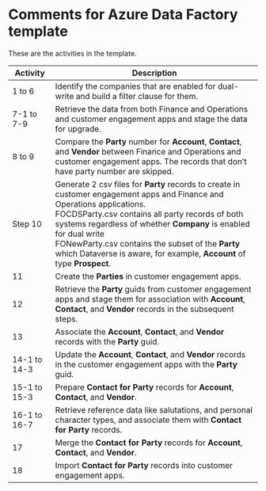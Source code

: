 # Comments for Azure Data Factory template

These are the activities in the template. 

Activity | Description
---|---
1 to 6 | Identify the companies that are enabled for dual-write and build a filter clause for them.
7-1 to 7-9 | Retrieve the data from both Finance and Operations and customer engagement apps and stage the data for upgrade.
8 to 9 | Compare the **Party** number for **Account**, **Contact**, and **Vendor** between Finance and Operations and customer engagement apps. The records that don’t have party number are skipped.
Step 10 | Generate 2 csv files for **Party** records to create in customer engagement apps and Finance and Operations applications.<br>FOCDSParty.csv contains all party records of both systems regardless of whether **Company** is enabled for dual write<br>FONewParty.csv contains the subset of the **Party** which Dataverse is aware, for example, **Account** of type **Prospect**.
11 | Create the **Parties**  in customer engagement apps.
12 | Retrieve the **Party** guids from customer engagement apps and stage them for association with **Account**, **Contact**, and **Vendor** records in the subsequent steps.
13 | Associate the **Account**, **Contact**, and **Vendor** records with the **Party** guid.
14-1 to 14-3 | Update the **Account**, **Contact**, and **Vendor** records in the customer engagement apps with the **Party** guid.
15-1 to 15-3 | Prepare **Contact for Party** records for **Account**, **Contact**, and **Vendor**.
16-1 to 16-7 | Retrieve reference data like salutations, and personal character types, and associate them with **Contact for Party** records.
17 | Merge the **Contact for Party** records for **Account**, **Contact**, and **Vendor**.
18 | Import **Contact for Party** records into customer engagement apps.
